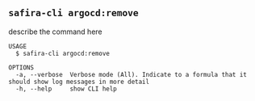 <!-- order:5 -->
## `safira-cli argocd:remove`

describe the command here

```
USAGE
  $ safira-cli argocd:remove

OPTIONS
  -a, --verbose  Verbose mode (All). Indicate to a formula that it should show log messages in more detail
  -h, --help     show CLI help
```
